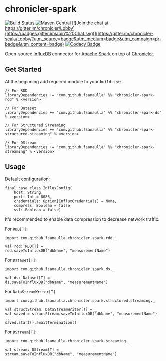 # chronicler-spark
[![Build Status](https://travis-ci.org/fsanaulla/chronicler-spark.svg?branch=master)](https://travis-ci.org/fsanaulla/chronicler-spark)
[![Maven Central](https://maven-badges.herokuapp.com/maven-central/com.github.fsanaulla/chronicler-spark-rdd_2.11/badge.svg)](https://maven-badges.herokuapp.com/maven-central/com.github.fsanaulla/chronicler-spark-rdd_2.11)
[![Join the chat at https://gitter.im/chronicler/Lobby](https://badges.gitter.im/Join%20Chat.svg)](https://gitter.im/chronicler-scala/Lobby/?utm_source=badge&utm_medium=badge&utm_campaign=pr-badge&utm_content=badge)
[![Codacy Badge](https://api.codacy.com/project/badge/Grade/6ae4488ff28d4442895c1be378281a03)](https://www.codacy.com/app/fsanaulla/chronicler-spark?utm_source=github.com&amp;utm_medium=referral&amp;utm_content=fsanaulla/chronicler-spark&amp;utm_campaign=Badge_Grade)

Open-source [InfluxDB](https://www.influxdata.com/) connector for [Apache Spark](https://spark.apache.org/index.html) on top of [Chronicler](https://github.com/fsanaulla/chronicler).

## Get Started

At the beginning add required module to your `build.sbt`:

```
// For RDD
libraryDependencies += "com.github.fsanaulla" %% "chronicler-spark-rdd" % <version>

// For Dataset
libraryDependencies += "com.github.fsanaulla" %% "chronicler-spark-ds" % <version>

// For Structured Streaming
libraryDependencies += "com.github.fsanaulla" %% "chronicler-spark-structured-streaming" % <version>

// For DStream
libraryDependencies += "com.github.fsanaulla" %% "chronicler-spark-streaming" % <version>
```

## Usage

Default configuration: 
```
final case class InfluxConfig(
    host: String,
    port: Int = 8086,
    credentials: Option[InfluxCredentials] = None,
    compress: Boolean = false,
    ssl: Boolean = false)
```
It's recommended to enable data compression to decrease network traffic.

For `RDD[T]`:

```
import com.github.fsanaulla.chronicler.spark.rdd._

val rdd: RDD[T] = _
rdd.saveToInfluxDB("dbName", "measurementName")
```
For `Dataset[T]`:
```
import com.github.fsanaulla.chronicler.spark.ds._

val ds: Dataset[T] = _
ds.saveToInfluxDB("dbName", "measurementName")
```
For `DataStreamWriter[T]`
```
import com.github.fsanaulla.chronicler.spark.structured.streaming._

val structStream: DataStreamWriter[T] = _
val saved = structStream.saveToInfluxDB("dbName", "measurementName")
..
saved.start().awaitTermination()

```

For `DStream[T]`:
```
import com.github.fsanaulla.chronicler.spark.streaming._

val stream: DStream[T] = _
stream.saveToInfluxDB("dbName", "measurementName")
```
